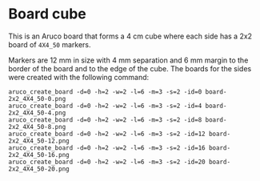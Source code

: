 # Board cube

This is an Aruco board that forms a 4 cm cube where each side has a 2x2 board of `4X4_50` markers.

Markers are 12 mm in size with 4 mm separation and 6 mm margin to the border of the board and to the edge of the cube. The boards for the sides were created with the following command:

```{sh}
aruco_create_board -d=0 -h=2 -w=2 -l=6 -m=3 -s=2 -id=0 board-2x2_4X4_50-0.png
aruco_create_board -d=0 -h=2 -w=2 -l=6 -m=3 -s=2 -id=4 board-2x2_4X4_50-4.png
aruco_create_board -d=0 -h=2 -w=2 -l=6 -m=3 -s=2 -id=8 board-2x2_4X4_50-8.png
aruco_create_board -d=0 -h=2 -w=2 -l=6 -m=3 -s=2 -id=12 board-2x2_4X4_50-12.png
aruco_create_board -d=0 -h=2 -w=2 -l=6 -m=3 -s=2 -id=16 board-2x2_4X4_50-16.png
aruco_create_board -d=0 -h=2 -w=2 -l=6 -m=3 -s=2 -id=20 board-2x2_4X4_50-20.png
```
